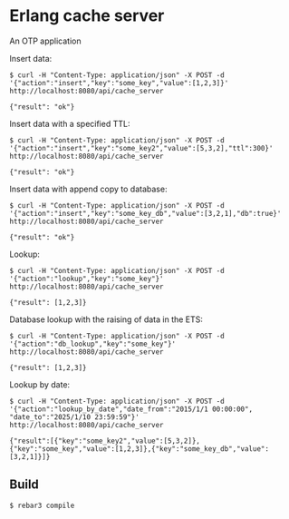 Erlang cache server
=====

An OTP application

Insert data:

    $ curl -H "Content-Type: application/json" -X POST -d '{"action":"insert","key":"some_key","value":[1,2,3]}' http://localhost:8080/api/cache_server

    {"result": "ok"}

Insert data with a specified TTL:

    $ curl -H "Content-Type: application/json" -X POST -d '{"action":"insert","key":"some_key2","value":[5,3,2],"ttl":300}' http://localhost:8080/api/cache_server

    {"result": "ok"}

Insert data with append copy to database:

    $ curl -H "Content-Type: application/json" -X POST -d '{"action":"insert","key":"some_key_db","value":[3,2,1],"db":true}' http://localhost:8080/api/cache_server

    {"result": "ok"}

Lookup:

    $ curl -H "Content-Type: application/json" -X POST -d '{"action":"lookup","key":"some_key"}' http://localhost:8080/api/cache_server

    {"result": [1,2,3]}

Database lookup with the raising of data in the ETS:

    $ curl -H "Content-Type: application/json" -X POST -d '{"action":"db_lookup","key":"some_key"}' http://localhost:8080/api/cache_server

    {"result": [1,2,3]}

Lookup by date:

    $ curl -H "Content-Type: application/json" -X POST -d '{"action":"lookup_by_date","date_from":"2015/1/1 00:00:00", "date_to":"2025/1/10 23:59:59"}' http://localhost:8080/api/cache_server

    {"result":[{"key":"some_key2","value":[5,3,2]},{"key":"some_key","value":[1,2,3]},{"key":"some_key_db","value":[3,2,1]}]}

Build
-----

    $ rebar3 compile
